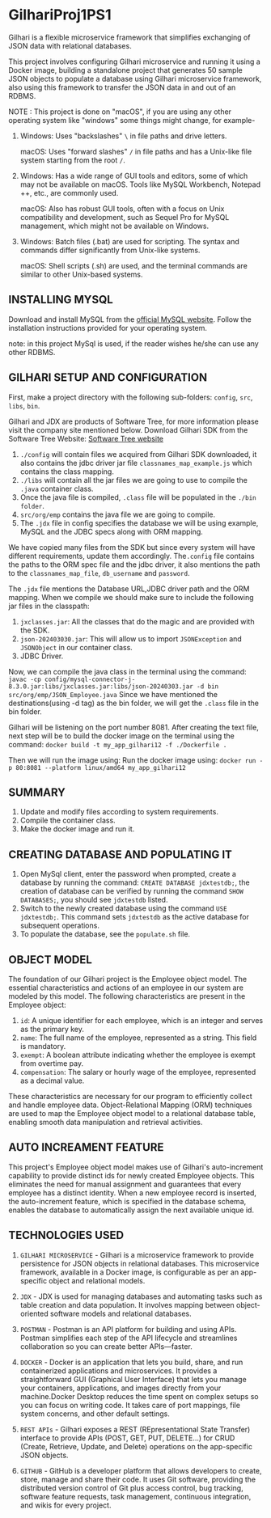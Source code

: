 # GilhariProj1PS1

Gilhari is a flexible microservice framework that simplifies exchanging of JSON data with relational databases.

This project involves configuring Gilhari microservice and running it using a Docker image, building a standalone project that generates 50 sample JSON objects to populate a database using Gilhari microservice framework, also using this framework to transfer the JSON data in and out of an RDBMS.

NOTE : This project is done on "macOS", if you are using any other operating system like "windows" some things might change, for example-

1. Windows: Uses "backslashes" ```\``` in file paths and drive letters.
   
   macOS: Uses "forward slashes" ```/``` in file paths and has a Unix-like file system starting from the root ```/```.

2. Windows: Has a wide range of GUI tools and editors, some of which may not be available on macOS. Tools like MySQL Workbench, Notepad
   ++, etc., are commonly used.
   
   macOS: Also has robust GUI tools, often with a focus on Unix compatibility and development, such as Sequel Pro for MySQL management, which might not be available on Windows.   

3. Windows: Batch files (.bat) are used for scripting. The syntax and commands differ significantly from Unix-like systems.
   
   macOS: Shell scripts (.sh) are used, and the terminal commands are similar to other Unix-based systems.


## INSTALLING MYSQL

Download and install MySQL from the [official MySQL website](https://dev.mysql.com/downloads/installer/). Follow the installation instructions provided for your operating system.

note: in this project MySql is used, if the reader wishes he/she can use any other RDBMS.


## GILHARI SETUP AND CONFIGURATION

First, make a project directory with the following sub-folders: ```config```, ```src```, ```libs```, ```bin```.

Gilhari and JDX are products of Software Tree, for more information please visit the company site mentioned below.
Download Gilhari SDK from the Software Tree Website: [Software Tree website](https://www.softwaretree.com/)

1. ```./config``` will contain files we acquired from Gilhari SDK downloaded, it also contains the jdbc driver jar file ```classnames_map_example.js``` which contains the class mapping. 
2. ```./libs``` will contain all the jar files we are going to use to compile the ```.java``` container class. 
3. Once the java file is compiled, ```.class``` file will be populated in the ```./bin folder```. 
4. ```src/org/emp``` contains the java file we are going to compile. 
5. The ```.jdx``` file in config specifies the database we will be using example, MySQL and the JDBC specs along with ORM mapping. 

We have copied many files from the SDK but since every system will have different requirements, update them accordingly. The```.config``` file contains the paths to the ORM spec file and the jdbc driver, it also mentions the path to the ```classnames_map_file```, ```db_username``` and ```password```. 

The ```.jdx``` file mentions the Database URL,JDBC driver path and the ORM mapping. When we compile we should make sure to include the following jar files in the classpath: 
1. ```jxclasses.jar```: All the classes that do the magic and are provided with the SDK.
2. ```json-202403030.jar```: This will allow us to import ```JSONException``` and ```JSONObject``` in our container class. 
3. JDBC Driver. 

Now, we can compile the java class in the terminal using the command: 
```javac -cp config/mysql-connector-j-8.3.0.jar:libs/jxclasses.jar:libs/json-20240303.jar -d bin src/org/emp/JSON_Employee.java```
Since we have mentioned the destinations(using -d tag) as the bin folder, we will get the ```.class``` file in the bin folder.

Gilhari will be listening on the port number 8081.
After creating the text file, next step will be to build the docker image on the terminal using the command: 
```docker build -t my_app_gilhari12 -f ./Dockerfile .```

Then we will run the image using:
Run the docker image using: 
```docker run -p 80:8081 --platform linux/amd64 my_app_gilhari12```


## SUMMARY

1. Update and modify files according to system requirements.
2. Compile the container class.
3. Make the docker image and run it.


## CREATING DATABASE AND POPULATING IT

1. Open MySql client, enter the password when prompted, create a database by running the command: ```CREATE DATABASE jdxtestdb;```, the creation of database can be verified by running the command ```SHOW DATABASES;```, you should see ```jdxtestdb``` listed. 
2. Switch to the newly created database using the command ```USE jdxtestdb;```. This command sets ```jdxtestdb``` as the active database for subsequent operations.
3. To populate the database, see the ```populate.sh``` file.


## OBJECT MODEL

The foundation of our Gilhari project is the Employee object model. The essential characteristics and actions of an employee in our system are modeled by this model. The following characteristics are present in the Employee object:

1. ```id```: A unique identifier for each employee, which is an integer and serves as the primary key.
2. ```name```: The full name of the employee, represented as a string. This field is mandatory.
3. ```exempt```: A boolean attribute indicating whether the employee is exempt from overtime pay.
4. ```compensation```: The salary or hourly wage of the employee, represented as a decimal value.

These characteristics are necessary for our program to efficiently collect and handle employee data. Object-Relational Mapping (ORM) techniques are used to map the Employee object model to a relational database table, enabling smooth data manipulation and retrieval activities.


## AUTO INCREAMENT FEATURE

This project's Employee object model makes use of Gilhari's auto-increment capability to provide distinct ids for newly created Employee objects. This eliminates the need for manual assignment and guarantees that every employee has a distinct identity. When a new employee record is inserted, the auto-increment feature, which is specified in the database schema, enables the database to automatically assign the next available unique id.


## TECHNOLOGIES USED

1. ```GILHARI MICROSERVICE``` - Gilhari is a microservice framework to provide persistence for JSON objects in relational databases. This microservice framework, available in a Docker image, is configurable as per an app-specific object and relational models.

2. ```JDX``` - JDX is used for managing databases and automating tasks such as table creation and data population. It involves mapping between
object-oriented software models and relational databases.

3. ```POSTMAN``` - Postman is an API platform for building and using APIs. Postman simplifies each step of the API lifecycle and streamlines
collaboration so you can create better APIs—faster.

4. ```DOCKER``` - Docker is an application that lets you build, share, and run containerized applications and microservices. It provides a
straightforward GUI (Graphical User Interface) that lets you manage your containers, applications, and images directly from your machine.Docker Desktop reduces the time spent on complex setups so you can focus on writing code. It takes care of port mappings, file system concerns, and other default settings.

5. ```REST APIs``` - Gilhari exposes a REST (REpresentational State Transfer) interface to provide APIs (POST, GET, PUT, DELETE…) for CRUD  (Create, Retrieve, Update, and Delete) operations on the app-specific JSON objects.

6. ```GITHUB``` - GitHub is a developer platform that allows developers to create, store, manage and share their code. It uses Git software, 
providing the distributed version control of Git plus access control, bug tracking, software feature requests, task management, continuous integration, and wikis for every project.


